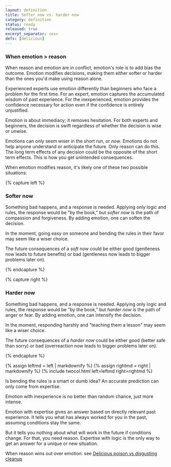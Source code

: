 ```yaml
---
layout: definition
title: Softer now vs. harder now
category: definition
status: ready
released: true
excerpt_separator: <ex>
defs: [delicious]
---
```


### When emotion > reason

When reason and emotion are in conflict, emotion's role is to add bias
the outcome. Emotion modifies decisions, making them either softer or
harder than the ones you'd make using reason alone.

Experienced experts use emotion differently than beginners who face a
problem for the first time. For an expert, emotion captures the
accumulated wisdom of past experience. For the inexperienced, emotion
provides the confidence necessary for action even if the confidence is
entirely unjustified.

Emotion is about immediacy; it removes hesitation. For both experts
and beginners, the decision is swift regardless of whether the
decision is wise or unwise.

Emotions can only seem wiser in the short run, or *now*.  Emotions do
not help anyone understand or anticipate the future. Only reason can
do this.  The long term effects of any decision could be the opposite
of the short term effects. This is how you get unintended
consequences.



When emotion modifies reason, it's likely one of these two possible
situations:

{% capture left %}

### Softer now

Something bad happens, and a response is needed. Applying only logic
and rules, the response would be "by the book," but *softer now* is
the path of compassion and forgiveness. By adding emotion, one can
soften the decision.

In the moment, going easy on someone and bending the rules in their favor
may seem like a wiser choice. 

The future consequences of a *soft now* could be either good (gentleness now
leads to future benefits) or bad (gentleness now leads to bigger problems later on).

{% endcapture %}

{% capture right %}

### Harder now

Something bad happens, and a response is needed. Applying only logic
and rules, the response would be "by the book," but *harder now* is
the path of anger or fear. By adding emotion, one can intensify the
decision.

In the moment, responding harshly and "teaching them a lesson" may
seem like a wiser choice. 

The future consequences of a *harder now* could be either good (better safe
than sorry) or bad (overreaction now leads to bigger problems later
on). 


{% endcapture %}

{% assign leftmd = left | markdownify %}
{% assign rightmd = right | markdownify %}
{% include twocol.html left=leftmd right=rightmd %}

<p class="mt-3"/>

Is bending the rules is a smart or dumb idea? An accurate prediction
can only come from expertise.

Emotion with inexperience is no better than random chance, just more intense.

Emotion with expertise gives an answer based on directly relevant past
experience. It tells you what has always worked for you in the past,
assuming conditions stay the same.

But it tells you nothing about what will work in the future if
conditions change. For that, you need reason.  Expertise with logic is
the only way to get an answer for a unique or new situation.

When reason wins out over emotion: see  [Delicious poison vs disgusting cleanup](delicious) 
